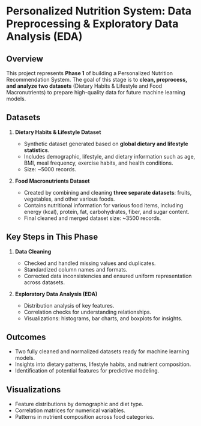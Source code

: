 # Personalized Nutrition System: Data Preprocessing & Exploratory Data Analysis (EDA)

## Overview
This project represents **Phase 1** of building a Personalized Nutrition Recommendation System. The goal of this stage is to **clean, preprocess, and analyze two datasets** (Dietary Habits & Lifestyle and Food Macronutrients) to prepare high-quality data for future machine learning models.

## Datasets
1. **Dietary Habits & Lifestyle Dataset**  
   - Synthetic dataset generated based on **global dietary and lifestyle statistics**.  
   - Includes demographic, lifestyle, and dietary information such as age, BMI, meal frequency, exercise habits, and health conditions.  
   - Size: ~5000 records. 

2. **Food Macronutrients Dataset**  
   - Created by combining and cleaning **three separate datasets**: fruits, vegetables, and other various foods.  
   - Contains nutritional information for various food items, including energy (kcal), protein, fat, carbohydrates, fiber, and sugar content.  
   - Final cleaned and merged dataset size: ~3500 records.  

##  Key Steps in This Phase
1. **Data Cleaning**
   - Checked and handled missing values and duplicates.
   - Standardized column names and formats.
   - Corrected data inconsistencies and ensured uniform representation across datasets.

2. **Exploratory Data Analysis (EDA)**
   - Distribution analysis of key features.
   - Correlation checks for understanding relationships.
   - Visualizations: histograms, bar charts, and boxplots for insights.

## Outcomes
- Two fully cleaned and normalized datasets ready for machine learning models.
- Insights into dietary patterns, lifestyle habits, and nutrient composition.
- Identification of potential features for predictive modeling.

## Visualizations
- Feature distributions by demographic and diet type.
- Correlation matrices for numerical variables.
- Patterns in nutrient composition across food categories.

